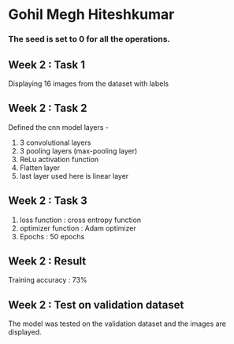 # Gohil Megh Hiteshkumar

### The seed is set to 0 for all the operations.

## Week 2 : Task 1

Displaying 16 images from the dataset with labels

## Week 2 : Task 2

Defined the cnn model layers -
1. 3 convolutional layers
2. 3 pooling layers (max-pooling layer)
3. ReLu activation function
4. Flatten layer
5. last layer used here is linear layer



## Week 2 : Task 3

1. loss function : cross entropy function
2. optimizer function : Adam optimizer
3. Epochs : 50 epochs

## Week 2 : Result
Training accuracy : 73%

## Week 2 : Test on validation dataset

The model was tested on the validation dataset and the images are displayed.
